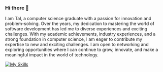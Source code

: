 ### Hi there 👋

I am Tal, a computer science graduate with a passion for innovation and problem-solving.
Over the years, my dedication to mastering the world of software development has led me to diverse experiences and exciting challenges.
With my academic achievements, industry experiences, and a strong foundation in computer science, I am eager to contribute my expertise to new and exciting challenges.
I am open to networking and exploring opportunities where I can continue to grow, innovate, and make a meaningful impact in the world of technology.

[![My Skills](https://skillicons.dev/icons?i=vscode,js,html,css,bootstrap,visualstudio,dotnet,cs,cpp,c,py,django,git,github,idea,java,spring,sqlite)](https://skillicons.dev)
<!--
**TalReinfeld/TalReinfeld** is a ✨ _special_ ✨ repository because its `README.md` (this file) appears on your GitHub profile.

Here are some ideas to get you started:

- 🔭 I’m currently working on ...
- 🌱 I’m currently learning ...
- 👯 I’m looking to collaborate on ...
- 🤔 I’m looking for help with ...
- 💬 Ask me about ...
- 📫 How to reach me: ...
- 😄 Pronouns: ...
- ⚡ Fun fact: ...
-->
